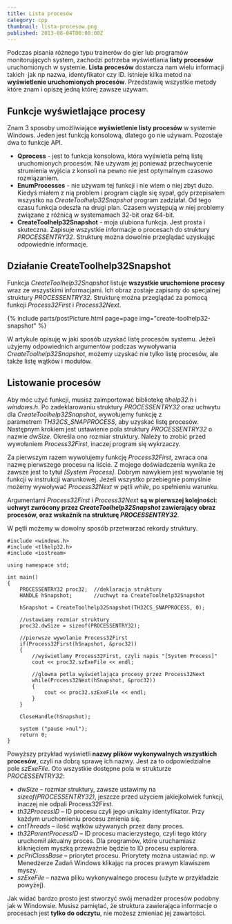```yaml
---
title: Lista procesów
category: cpp
thumbnail: lista-procesow.png
published: 2013-08-04T00:00:00Z
---
```

Podczas pisania różnego typu trainerów do gier lub programów monitorujących system, zachodzi potrzeba wyświetlania **listy procesów** uruchomionych w systemie. **Lista procesów** dostarcza nam wielu informacji takich  jak np nazwa, identyfikator czy ID. Istnieje kilka metod na **wyświetlenie uruchomionych procesów**. Przedstawię wszystkie metody które znam i opiszę jedną której zawsze używam.

<!--more-->

## Funkcje wyświetlające procesy

Znam 3 sposoby umożliwiające **wyświetlenie listy procesów** w systemie Windows. Jeden jest funkcją konsolową, dlatego go nie używam. Pozostaje dwa to funkcje API.

- **Qprocess** - jest to funkcja konsolowa, która wyświetla pełną listę uruchomionych procesów. Nie używam jej ponieważ przechwycenie strumienia wyjścia z konsoli na pewno nie jest optymalnym czasowo rozwiązaniem.
- **EnumProcesses** -  nie używam tej funkcji i nie wiem o niej zbyt dużo. Kiedyś miałem z nią problem i program ciągle się sypał, gdy przepisałem wszystko na *CreateToolhelp32Snapshot* program zadziałał. Od tego czasu funkcja odeszła na drugi plan. Czasem występują w niej problemy związane z różnicą w systemamach 32-bit oraz 64-bit.
- **CreateToolhelp32Snapshot** -  moja ulubiona funkcja. Jest prosta i skuteczna. Zapisuje wszystkie informacje o procesach do struktury *PROCESSENTRY32*. Strukturę można dowolnie przeglądać uzyskując odpowiednie informacje.

## Działanie CreateToolhelp32Snapshot

Funkcja *CreateToolhelp32Snapshot* listuje **wszystkie uruchomione procesy** wraz ze wszystkimi informacjami. Ich obraz zostaje zapisany do specjalnej struktury *PROCESSENTRY32*. Strukturę można przeglądać za pomocą funkcji *Process32First* i *Process32Next*.

{% include parts/postPicture.html page=page img="create-toolhelp32-snapshot" %}

W artykule opisuję w jaki sposób uzyskać listę procesów systemu. Jeżeli użyjemy odpowiednich argumentów podczas wywoływania *CreateToolhelp32Snapshot*, możemy uzyskać nie tylko listę procesów, ale także listę wątków i modułów.

## Listowanie procesów

Aby móc użyć funkcji, musisz zaimportować bibliotekę *tlhelp32.h* i *windows.h*. Po zadeklarowaniu struktury *PROCESSENTRY32* oraz uchwytu dla *CreateToolhelp32Snapshot*, wywołujemy funkcję z parametrem *TH32CS_SNAPPROCESS*, aby uzyskać listę procesów. Następnym krokiem jest ustawienie pola struktury *PROCESSENTRY32* o nazwie *dwSize*. Określa ono rozmiar struktury. Należy to zrobić przed wywołaniem *Process32First*, inaczej program się wykrzaczy.

Za pierwszym razem wywołujemy funkcję *Process32First*, zwraca ona nazwę pierwszego procesu na liście. Z mojego doświadczenia wynika że zawsze jest to tytuł *[System Process]*. Dobrym nawykiem jest wywołanie tej funkcji w instrukcji warunkowej. Jeżeli wszystko przebiegnie pomyślnie możemy wywoływać *Process32Next* w pętli *while*, po spełnieniu warunku.

Argumentami *Process32First* i *Process32Next* **są w pierwszej kolejności: uchwyt zwrócony przez *CreateToolhelp32Snapshot* zawierający obraz procesów, oraz wskaźnik na strukturę *PROCESSENTRY32***.

W pętli możemy w dowolny sposób przetwarzać rekordy struktury.

	#include <windows.h>
	#include <tlhelp32.h>
	#include <iostream>
	
	using namespace std;
	
	int main()
	{
	    PROCESSENTRY32 proc32;  //deklaracja struktury
	    HANDLE hSnapshot;       //uchwyt na CreateToolhelp32Snapshot
	    
	    hSnapshot = CreateToolhelp32Snapshot(TH32CS_SNAPPROCESS, 0);
	    
	    //ustawiamy rozmiar struktury
	    proc32.dwSize = sizeof(PROCESSENTRY32);
	    
	    //pierwsze wywolanie Process32First
	    if(Process32First(hSnapshot, &proc32))
	    {
	        //wyświetlamy Process32First, czyli napis "[System Process]"
	        cout << proc32.szExeFile << endl;
	        
	        //glowna petla wyświetlająca procesy przez Process32Next
	        while(Process32Next(hSnapshot, &proc32))
	        {
	            cout << proc32.szExeFile << endl;
	        }
	    }
	    
	    CloseHandle(hSnapshot);
	    
	    system ("pause >nul");
	    return 0;
	}

Powyższy przykład wyświetli **nazwy plików wykonywalnych wszystkich procesów**, czyli na dobrą sprawę ich nazwy. Jest za to odpowiedzialne pole *szExeFile*. Oto wszystkie dostępne pola w strukturze *PROCESSENTRY32*:

- *dwSize* &#8211; rozmiar struktury, zawsze ustawimy na *sizeof(PROCESSENTRY32)*, jeszcze przed użyciem jakiejkolwiek funkcji, inaczej nie odpali Process32First.
- *th32ProcessID* &#8211; ID procesu czyli jego unikalny identyfikator. Przy każdym uruchomieniu procesu zmienia się.
- *cntThreads* &#8211; ilość wątków używanych przez dany proces.
- *th32ParentProcessID* &#8211; ID procesu macierzystego, czyli tego który uruchomił aktualny proces. Dla programów, które uruchamiasz kliknięciem myszką przeważnie będzie to ID procesu explorera.
- *pcPriClassBase* &#8211; priorytet procesu. Priorytety można ustawiać np. w Menedżerze Zadań Windows klikając na proces prawym klawiszem myszy.
- *szExeFile* &#8211; nazwa pliku wykonywalnego procesu (użyte w przykładzie powyżej).

Jak widać bardzo prosto jest stworzyć swój menadżer procesów podobny jak w Windowsie. Musisz pamiętać, że struktura zawierająca informacje o procesach jest **tylko do odczytu**, nie możesz zmieniać jej zawartości.